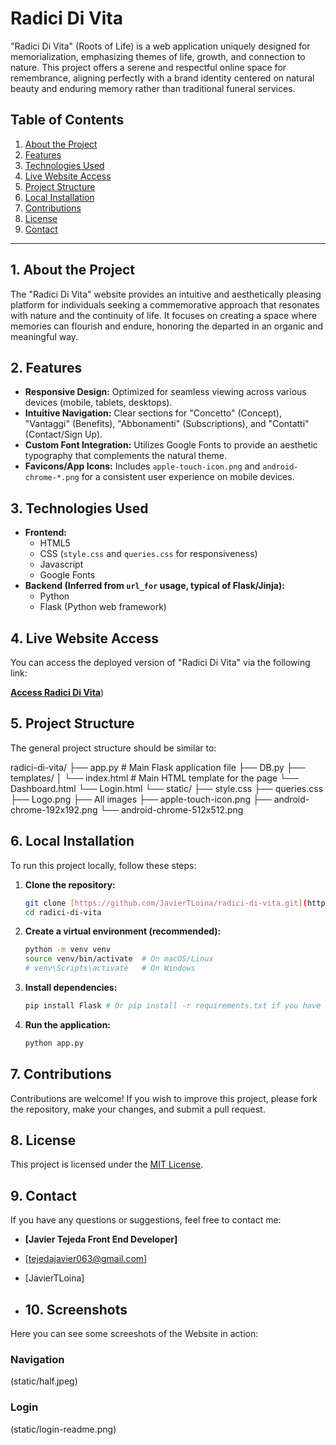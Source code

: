 # Radici Di Vita
"Radici Di Vita" (Roots of Life) is a web application uniquely designed for memorialization, emphasizing themes of life, growth, and connection to nature. This project offers a serene and respectful online space for remembrance, aligning perfectly with a brand identity centered on natural beauty and enduring memory rather than traditional funeral services.

## Table of Contents

1.  [About the Project](#1-about-the-project)
2.  [Features](#2-features)
3.  [Technologies Used](#3-technologies-used)
4.  [Live Website Access](#4-live-website-access)
5.  [Project Structure](#5-project-structure)
6.  [Local Installation](#6-local-installation)
7.  [Contributions](#7-contributions)
8.  [License](#8-license)
9.  [Contact](#9-contact)

---

## 1. About the Project

The "Radici Di Vita" website provides an intuitive and aesthetically pleasing platform for individuals seeking a commemorative approach that resonates with nature and the continuity of life. It focuses on creating a space where memories can flourish and endure, honoring the departed in an organic and meaningful way.

## 2. Features

* **Responsive Design:** Optimized for seamless viewing across various devices (mobile, tablets, desktops).
* **Intuitive Navigation:** Clear sections for "Concetto" (Concept), "Vantaggi" (Benefits), "Abbonamenti" (Subscriptions), and "Contatti" (Contact/Sign Up).
* **Custom Font Integration:** Utilizes Google Fonts to provide an aesthetic typography that complements the natural theme.
* **Favicons/App Icons:** Includes `apple-touch-icon.png` and `android-chrome-*.png` for a consistent user experience on mobile devices.

## 3. Technologies Used

* **Frontend:**
    * HTML5
    * CSS (`style.css` and `queries.css` for responsiveness)
    * Javascript
    * Google Fonts
* **Backend (Inferred from `url_for` usage, typical of Flask/Jinja):**
    * Python
    * Flask (Python web framework)

## 4. Live Website Access

You can access the deployed version of "Radici Di Vita" via the following link:

[**Access Radici Di Vita**](https://radicidivita.onrender.com))

## 5. Project Structure

The general project structure should be similar to:

radici-di-vita/
├── app.py  # Main Flask application file
├── DB.py
├── templates/
│   └── index.html  # Main HTML template for the page
    └── Dashboard.html
    └── Login.html
└── static/
├── style.css
├── queries.css
├── Logo.png
├── All images
├── apple-touch-icon.png
├── android-chrome-192x192.png
└── android-chrome-512x512.png

## 6. Local Installation

To run this project locally, follow these steps:

1.  **Clone the repository:**
    ```bash
    git clone [https://github.com/JavierTLoina/radici-di-vita.git](https://github.com/JavierTLoina/radici-di-vita.git)
    cd radici-di-vita
    ```
    
2.  **Create a virtual environment (recommended):**
    ```bash
    python -m venv venv
    source venv/bin/activate  # On macOS/Linux
    # venv\Scripts\activate   # On Windows
    ```

3.  **Install dependencies:**
    ```bash
    pip install Flask # Or pip install -r requirements.txt if you have one
    ```

4.  **Run the application:**
    ```bash
    python app.py
    ```

## 7. Contributions

Contributions are welcome! If you wish to improve this project, please fork the repository, make your changes, and submit a pull request.

## 8. License

This project is licensed under the [MIT License](https://opensource.org/licenses/MIT).

## 9. Contact

If you have any questions or suggestions, feel free to contact me:

* **[Javier Tejeda Front End Developer]**
* [tejedajavier063@gmail.com]
* [JavierTLoina]

* ## 10. Screenshots

Here you can see some screeshots of the Website in action:

### Navigation

(static/half.jpeg)

### Login

(static/login-readme.png)

